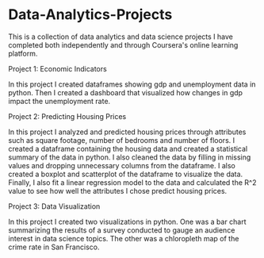 # Data-Analytics-Projects

This is a collection of data analytics and data science projects I have completed both independently and through Coursera's online learning platform.

Project 1: Economic Indicators

In this project I created dataframes showing gdp and unemployment data in python. Then I created a dashboard that visualized how changes in gdp impact the unemployment rate.

Project 2: Predicting Housing Prices

In this project I analyzed and predicted housing prices through attributes such as square footage, number of bedrooms and number of floors. I created a dataframe containing the housing data and created a statistical summary of the data in python. I also cleaned the data by filling in missing values and dropping unnecessary columns from the dataframe. I also created a boxplot and scatterplot of the dataframe to visualize the data. Finally, I also fit a linear regression model to the data and calculated the R^2 value to see how well the attributes I chose predict housing prices.

Project 3: Data Visualization

In this project I created two visualizations in python. One was a bar chart summarizing the results of a survey conducted to gauge an audience interest in data science topics. The other was a chloropleth map of the crime rate in San Francisco.
